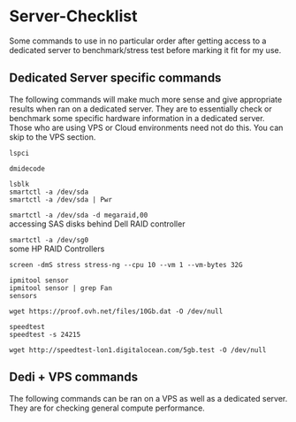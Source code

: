 # Server-Checklist
Some commands to use in no particular order after getting access to a dedicated server to benchmark/stress test before marking it fit for my use.

## Dedicated Server specific commands
The following commands will make much more sense and give appropriate results when ran on a dedicated server. They are to essentially check or benchmark some specific hardware information in a dedicated server. 
Those who are using VPS or Cloud environments need not do this. You can skip to the VPS section.

```lspci```  
  
```dmidecode```  

```lsblk```  
```smartctl -a /dev/sda```  
```smartctl -a /dev/sda | Pwr```  
  
```smartctl -a /dev/sda -d megaraid,00```  
accessing SAS disks behind Dell RAID controller  
  
```smartctl -a /dev/sg0```  
some HP RAID Controllers
  
```screen -dmS stress stress-ng --cpu 10 --vm 1 --vm-bytes 32G```  
  
```ipmitool sensor```  
```ipmitool sensor | grep Fan```  
```sensors```  

```wget https://proof.ovh.net/files/10Gb.dat -O /dev/null```  
  
```speedtest```  
```speedtest -s 24215```  
  
```wget http://speedtest-lon1.digitalocean.com/5gb.test -O /dev/null```  

## Dedi + VPS commands
The following commands can be ran on a VPS as well as a dedicated server. They are for checking general compute performance.
